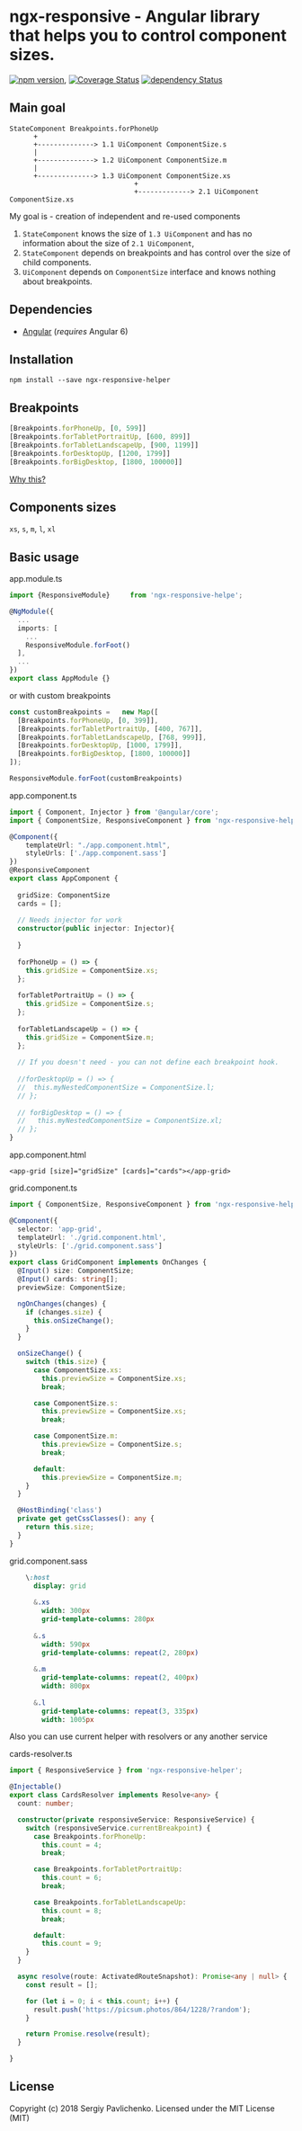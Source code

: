 # ngx-responsive - Angular library that helps you to control component sizes.

[![npm version](https://badge.fury.io/js/ngx-responsive-helper.svg)](https://badge.fury.io/js/ngx-responsive-helper),
[![Coverage Status](https://coveralls.io/repos/github/lols14/ngx-responsive-helper/badge.svg)](https://coveralls.io/github/lols14/ngx-responsive-helper)
[![dependency Status](https://david-dm.org/lols14/ngx-responsive-helper/status.svg)](https://david-dm.org/lols14/ngx-responsive-helper)

## Main goal
```
StateComponent Breakpoints.forPhoneUp
      +
      +--------------> 1.1 UiComponent ComponentSize.s
      |
      +--------------> 1.2 UiComponent ComponentSize.m
      |
      +--------------> 1.3 UiComponent ComponentSize.xs
                               +
                               +-------------> 2.1 UiComponent ComponentSize.xs

```

My goal is - creation of independent and re-used components

1. `StateComponent` knows the size of `1.3 UiComponent` and has no information about the size of `2.1 UiComponent`,
2. `StateComponent` depends on breakpoints and has control over the size of child components.
3. `UiComponent` depends on `ComponentSize` interface and knows nothing about breakpoints.



## Dependencies
* [Angular](https://angular.io) (*requires* Angular 6)

## Installation
```shell
npm install --save ngx-responsive-helper
```

## Breakpoints
```typescript
[Breakpoints.forPhoneUp, [0, 599]]
[Breakpoints.forTabletPortraitUp, [600, 899]]
[Breakpoints.forTabletLandscapeUp, [900, 1199]]
[Breakpoints.forDesktopUp, [1200, 1799]]
[Breakpoints.forBigDesktop, [1800, 100000]]
```

[Why this?](https://medium.freecodecamp.org/the-100-correct-way-to-do-css-breakpoints-88d6a5ba1862) 


## Components sizes
`xs`, `s`, `m`, `l`, `xl`

## Basic usage
app.module.ts
```typescript
import {ResponsiveModule}     from 'ngx-responsive-helpe';

@NgModule({
  ...
  imports: [
    ...
    ResponsiveModule.forFoot()
  ],
  ...
})
export class AppModule {}
```

or with custom breakpoints
```typescript
const customBreakpoints =   new Map([
  [Breakpoints.forPhoneUp, [0, 399]],
  [Breakpoints.forTabletPortraitUp, [400, 767]],
  [Breakpoints.forTabletLandscapeUp, [768, 999]],
  [Breakpoints.forDesktopUp, [1000, 1799]],
  [Breakpoints.forBigDesktop, [1800, 100000]]
]);

ResponsiveModule.forFoot(customBreakpoints)
```

app.component.ts
```typescript
import { Component, Injector } from '@angular/core';
import { ComponentSize, ResponsiveComponent } from 'ngx-responsive-helper';

@Component({
    templateUrl: "./app.component.html",
    styleUrls: ['./app.component.sass']
})
@ResponsiveComponent
export class AppComponent {
  
  gridSize: ComponentSize
  cards = [];
  
  // Needs injector for work
  constructor(public injector: Injector){
    
  }
  
  forPhoneUp = () => {
    this.gridSize = ComponentSize.xs;
  };
  
  forTabletPortraitUp = () => {
    this.gridSize = ComponentSize.s;
  };
  
  forTabletLandscapeUp = () => {
    this.gridSize = ComponentSize.m;
  };
  
  // If you doesn't need - you can not define each breakpoint hook.
  
  //forDesktopUp = () => {
  //  this.myNestedComponentSize = ComponentSize.l;
  // };
  
  // forBigDesktop = () => {
  //   this.myNestedComponentSize = ComponentSize.xl;
  // };
}
```
app.component.html
```angular2html
<app-grid [size]="gridSize" [cards]="cards"></app-grid>
```

grid.component.ts
```typescript
import { ComponentSize, ResponsiveComponent } from 'ngx-responsive-helper';

@Component({
  selector: 'app-grid',
  templateUrl: './grid.component.html',
  styleUrls: ['./grid.component.sass']
})
export class GridComponent implements OnChanges {
  @Input() size: ComponentSize;
  @Input() cards: string[];
  previewSize: ComponentSize;

  ngOnChanges(changes) {
    if (changes.size) {
      this.onSizeChange();
    }
  }

  onSizeChange() {
    switch (this.size) {
      case ComponentSize.xs:
        this.previewSize = ComponentSize.xs;
        break;

      case ComponentSize.s:
        this.previewSize = ComponentSize.xs;
        break;

      case ComponentSize.m:
        this.previewSize = ComponentSize.s;
        break;

      default:
        this.previewSize = ComponentSize.m;
    }
  }

  @HostBinding('class')
  private get getCssClasses(): any {
    return this.size;
  }
}
```

grid.component.sass
```sass
    \:host
      display: grid
      
      &.xs
        width: 300px
        grid-template-columns: 280px
    
      &.s
        width: 590px
        grid-template-columns: repeat(2, 280px)
    
      &.m
        grid-template-columns: repeat(2, 400px)
        width: 800px
    
      &.l
        grid-template-columns: repeat(3, 335px)
        width: 1005px
```

Also you can use current helper with resolvers or any another service

cards-resolver.ts
```typescript
import { ResponsiveService } from 'ngx-responsive-helper';

@Injectable()
export class CardsResolver implements Resolve<any> {
  count: number;

  constructor(private responsiveService: ResponsiveService) {
    switch (responsiveService.currentBreakpoint) {
      case Breakpoints.forPhoneUp:
        this.count = 4;
        break;

      case Breakpoints.forTabletPortraitUp:
        this.count = 6;
        break;

      case Breakpoints.forTabletLandscapeUp:
        this.count = 8;
        break;

      default:
        this.count = 9;
    }
  }

  async resolve(route: ActivatedRouteSnapshot): Promise<any | null> {
    const result = [];

    for (let i = 0; i < this.count; i++) {
      result.push('https://picsum.photos/864/1228/?random');
    }

    return Promise.resolve(result);
  }

}
```

## License
Copyright (c) 2018 Sergiy Pavlichenko. Licensed under the MIT License (MIT)
